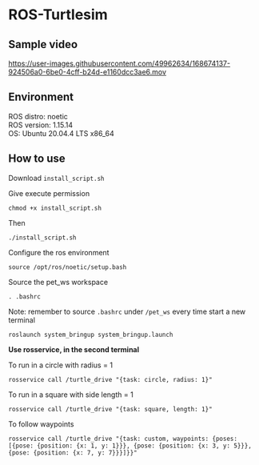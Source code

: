 # ROS-Turtlesim
## Sample video


https://user-images.githubusercontent.com/49962634/168674137-924506a0-6be0-4cff-b24d-e1160dcc3ae6.mov


## Environment
ROS distro: noetic <br>
ROS version: 1.15.14 <br>
OS: Ubuntu 20.04.4 LTS x86_64
## How to use
Download `install_script.sh`

Give execute permission
```
chmod +x install_script.sh
```
Then
```
./install_script.sh
```
Configure the ros environment
```
source /opt/ros/noetic/setup.bash
```
Source the pet_ws workspace
```
. .bashrc
```
Note: remember to source `.bashrc` under `/pet_ws` every time start a new terminal

```
roslaunch system_bringup system_bringup.launch
```

**Use rosservice, in the second terminal**

To run in a circle with radius = 1
```
rosservice call /turtle_drive "{task: circle, radius: 1}"
```
To run in a square with side length = 1
```
rosservice call /turtle_drive "{task: square, length: 1}"
```
To follow waypoints
```
rosservice call /turtle_drive "{task: custom, waypoints: {poses: [{pose: {position: {x: 1, y: 1}}}, {pose: {position: {x: 3, y: 5}}}, {pose: {position: {x: 7, y: 7}}}]}}"
```

